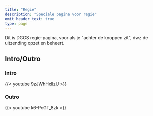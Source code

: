 ```yaml
---
title: "Regie"
description: "Speciale pagina voor regie"
omit_header_text: true
type: page
---
```


Dit is DGGS regie-pagina, voor als je "achter de knoppen zit", dwz
de uitzending opzet en beheert.

## Intro/Outro

### Intro

{{< youtube 9zJWhHxllzU >}}

### Outro

{{< youtube k6-PcGT_8zk >}}
